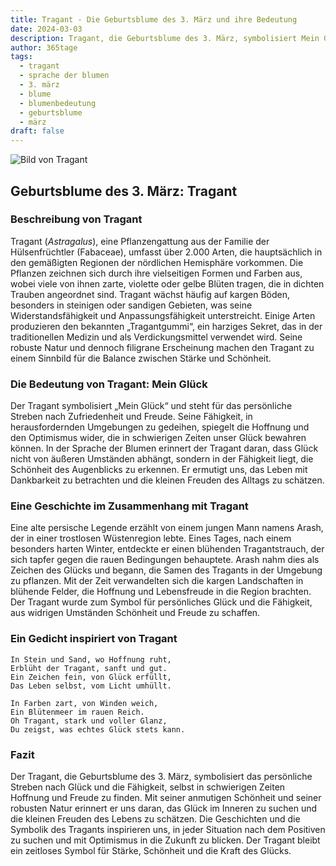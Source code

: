 ```yaml
---
title: Tragant - Die Geburtsblume des 3. März und ihre Bedeutung
date: 2024-03-03
description: Tragant, die Geburtsblume des 3. März, symbolisiert Mein Glück. Erfahre mehr über ihre Geschichte, Bedeutung und Symbolik in der Sprache der Blumen.
author: 365tage
tags:
  - tragant
  - sprache der blumen
  - 3. märz
  - blume
  - blumenbedeutung
  - geburtsblume
  - märz
draft: false
---
```


![Bild von Tragant](https://cdn.pixabay.com/photo/2020/05/31/17/13/astragalus-5243367_1280.jpg#center)


## Geburtsblume des 3. März: Tragant

### Beschreibung von Tragant

Tragant (_Astragalus_), eine Pflanzengattung aus der Familie der Hülsenfrüchtler (Fabaceae), umfasst über 2.000 Arten, die hauptsächlich in den gemäßigten Regionen der nördlichen Hemisphäre vorkommen. Die Pflanzen zeichnen sich durch ihre vielseitigen Formen und Farben aus, wobei viele von ihnen zarte, violette oder gelbe Blüten tragen, die in dichten Trauben angeordnet sind. Tragant wächst häufig auf kargen Böden, besonders in steinigen oder sandigen Gebieten, was seine Widerstandsfähigkeit und Anpassungsfähigkeit unterstreicht. Einige Arten produzieren den bekannten „Tragantgummi“, ein harziges Sekret, das in der traditionellen Medizin und als Verdickungsmittel verwendet wird. Seine robuste Natur und dennoch filigrane Erscheinung machen den Tragant zu einem Sinnbild für die Balance zwischen Stärke und Schönheit.

### Die Bedeutung von Tragant: Mein Glück

Der Tragant symbolisiert „Mein Glück“ und steht für das persönliche Streben nach Zufriedenheit und Freude. Seine Fähigkeit, in herausfordernden Umgebungen zu gedeihen, spiegelt die Hoffnung und den Optimismus wider, die in schwierigen Zeiten unser Glück bewahren können. In der Sprache der Blumen erinnert der Tragant daran, dass Glück nicht von äußeren Umständen abhängt, sondern in der Fähigkeit liegt, die Schönheit des Augenblicks zu erkennen. Er ermutigt uns, das Leben mit Dankbarkeit zu betrachten und die kleinen Freuden des Alltags zu schätzen.

### Eine Geschichte im Zusammenhang mit Tragant

Eine alte persische Legende erzählt von einem jungen Mann namens Arash, der in einer trostlosen Wüstenregion lebte. Eines Tages, nach einem besonders harten Winter, entdeckte er einen blühenden Tragantstrauch, der sich tapfer gegen die rauen Bedingungen behauptete. Arash nahm dies als Zeichen des Glücks und begann, die Samen des Tragants in der Umgebung zu pflanzen. Mit der Zeit verwandelten sich die kargen Landschaften in blühende Felder, die Hoffnung und Lebensfreude in die Region brachten. Der Tragant wurde zum Symbol für persönliches Glück und die Fähigkeit, aus widrigen Umständen Schönheit und Freude zu schaffen.

### Ein Gedicht inspiriert von Tragant

```
In Stein und Sand, wo Hoffnung ruht,  
Erblüht der Tragant, sanft und gut.  
Ein Zeichen fein, von Glück erfüllt,  
Das Leben selbst, vom Licht umhüllt.  

In Farben zart, von Winden weich,  
Ein Blütenmeer im rauen Reich.  
Oh Tragant, stark und voller Glanz,  
Du zeigst, was echtes Glück stets kann.  
```

### Fazit

Der Tragant, die Geburtsblume des 3. März, symbolisiert das persönliche Streben nach Glück und die Fähigkeit, selbst in schwierigen Zeiten Hoffnung und Freude zu finden. Mit seiner anmutigen Schönheit und seiner robusten Natur erinnert er uns daran, das Glück im Inneren zu suchen und die kleinen Freuden des Lebens zu schätzen. Die Geschichten und die Symbolik des Tragants inspirieren uns, in jeder Situation nach dem Positiven zu suchen und mit Optimismus in die Zukunft zu blicken. Der Tragant bleibt ein zeitloses Symbol für Stärke, Schönheit und die Kraft des Glücks.